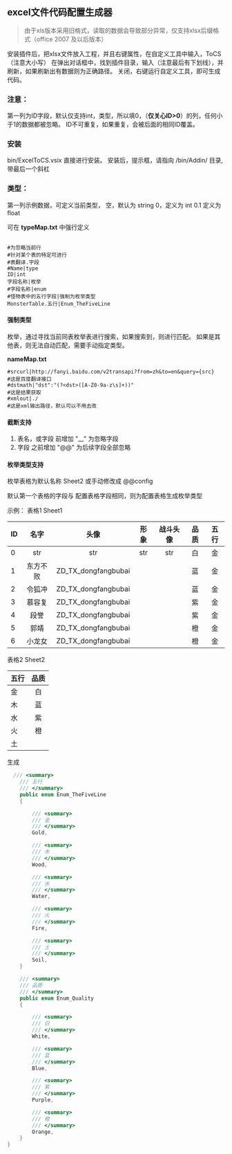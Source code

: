 ﻿
## excel文件代码配置生成器

>由于xls版本采用旧格式，读取的数据会导致部分异常，仅支持xlsx后缀格式（office 2007 及以后版本）

 安装插件后，把xlsx文件放入工程，并且右键属性，在自定义工具中输入，ToCS（注意大小写）
在弹出对话框中，找到插件目录，输入（注意最后有下划线），并刷新，如果刷新出有数据则为正确路径。
关闭，右键运行自定义工具，即可生成代码。

### 注意：
  第一列为ID字段，默认仅支持int，类型，所以填0，（**仅关心ID>0**）的列，任何小于1的数据都被忽略。
  ID不可重复，如果重复，会被后面的相同ID覆盖。

### 安装
    
   bin/ExcelToCS.vsix 直接进行安装。
   安装后，提示框，请指向 /bin/Addin/ 目录, 带最后一个斜杠


### 类型：

第一列示例数据，可定义当前类型，
空，默认为 string
0，定义为  int
0.1 定义为 float

可在 **typeMap.txt** 中强行定义


``` 

#为忽略当前行
#针对某个表的特定可进行
#表翻译.字段
#Name|type
ID|int
字段名称|枚举
#字段名称|enum
#怪物表中的五行字段|强制为枚举类型
MonsterTable.五行|Enum_TheFiveLine

```                     




#### 强制类型

枚举，通过寻找当前同表枚举表进行搜索，如果搜索到，则进行匹配。
如果是其他表，则无法自动匹配，需要手动指定类型。

**nameMap.txt**

```
#srcurl|http://fanyi.baidu.com/v2transapi?from=zh&to=en&query={src}
#这是百度翻译接口
#dstmath|"dst":"(?<dst>([A-Z0-9a-z\s]+))"
#这是结果获取
#xmlout|./
#这是xml输出路径，默认可以不用去改

```

#### 截断支持

 1. 表名，或字段 前增加 "__" 为忽略字段
 2. 字段 之前增加 "@@" 为后续字段全部忽略

#### 枚举类型支持

枚举表格为默认名称 Sheet2 或手动修改成  @@config

默认第一个表格的字段与 配置表格字段相同，则为配置表格生成枚举类型

示例：
表格1 Sheet1

|ID	|名字	|头像	|形象	|战斗头像	|品质	|五行
| ----- |:-------:|:-------:|:-------:|:-------:|:-------:|:-------:|
|0	|str	|str	|str	|str	|白	|金
|1	|东方不败			|ZD_TX_dongfangbubai | |	|蓝	|金
|2	|令狐冲			|ZD_TX_dongfangbubai | |	|蓝	|金
|3	|慕容复			|ZD_TX_dongfangbubai | |	|紫	|金
|4	|段誉			|ZD_TX_dongfangbubai | |	|紫	|金
|5	|郭靖			|ZD_TX_dongfangbubai | |	|橙	|金
|6	|小龙女			|ZD_TX_dongfangbubai | |	|橙	|金

表格2 Sheet2


|五行	|品质
|--------|:------:|
|金	|白
|木	|蓝
|水	|紫
|火	|橙
|土	


生成
```CS
  /// <summary>
    /// 五行
    /// </summary>
    public enum Enum_TheFiveLine
    {

        /// <summary>
        /// 金
        /// </summary>
        Gold,

        /// <summary>
        /// 木
        /// </summary>
        Wood,

        /// <summary>
        /// 水
        /// </summary>
        Water,

        /// <summary>
        /// 火
        /// </summary>
        Fire,

        /// <summary>
        /// 土
        /// </summary>
        Soil,
    }

    /// <summary>
    /// 品质
    /// </summary>
    public enum Enum_Quality
    {

        /// <summary>
        /// 白
        /// </summary>
        White,

        /// <summary>
        /// 蓝
        /// </summary>
        Blue,

        /// <summary>
        /// 紫
        /// </summary>
        Purple,

        /// <summary>
        /// 橙
        /// </summary>
        Orange,
    }
}
```
